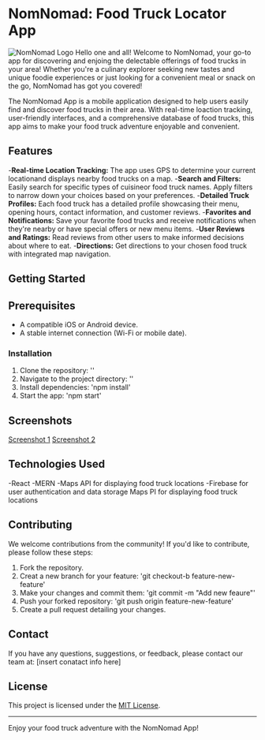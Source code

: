 # NomNomad: Food Truck Locator App
![NomNomad Logo](app.logo.png)
Hello one and all! 
Welcome to NomNomad, your go-to app for discovering and enjoing the delectable offerings of food trucks in your area! 
Whether you're a culinary explorer seeking new tastes and unique foodie experiences or just looking for a convenient meal or snack on the go, NomNomad has got you covered!

The NomNomad App is a mobile application designed to help users easily find and discover food trucks in their area. With real-time loaction tracking, user-friendly interfaces, and a comprehensive database of food trucks, this app aims to make your food truck adventure enjoyable and convenient.

## Features

-**Real-time Location Tracking:** The app uses GPS to determine your current locationand displays nearby food trucks on a map.
-**Search and Filters:** Easily search for specific types of cuisineor food truck names. Apply filters to narrow down your choices based on your preferences.
-**Detailed Truck Profiles:** Each food truck has a detailed profile showcasing their menu, opening hours, contact information, and customer reviews.
-**Favorites and Notifications:** Save your favorite food trucks and receive notifications when they're nearby or have special offers or new menu items.
-**User Reviews and Ratings:** Read reviews from other users to make informed decisions about where to eat.
-**Directions:** Get directions to your chosen food truck with integrated map navigation.

## Getting Started

## Prerequisites

- A compatible iOS or Android device.
- A stable internet connection (Wi-Fi or mobile date).

### Installation

1. Clone the repository: ''
2. Navigate to the project directory: ''
3. Install dependencies: 'npm install'
4. Start the app: 'npm start'

## Screenshots
[Screenshot 1]()
[Screenshot 2]()

## Technologies Used
-React
-MERN
-Maps API for displaying food truck locations
-Firebase for user authentication and data storage
Maps PI for displaying food truck locations

## Contributing

We welcome contributions from the community! If you'd like to contribute, please follow these steps:
1. Fork the repository.
2. Creat a new branch for your feature: 'git checkout-b feature-new-feature'
3. Make your changes and commit them: 'git commit -m "Add new feaure"'
4. Push your forked repository: 'git push origin feature-new-feature'
5. Create a pull request detailing your changes.

## Contact

If you have any questions, suggestions, or feedback, please contact our team at: [insert conatact info here]

## License

This project is licensed under the [MIT License](LICENSE).

---

Enjoy your food truck adventure with the NomNomad App!

